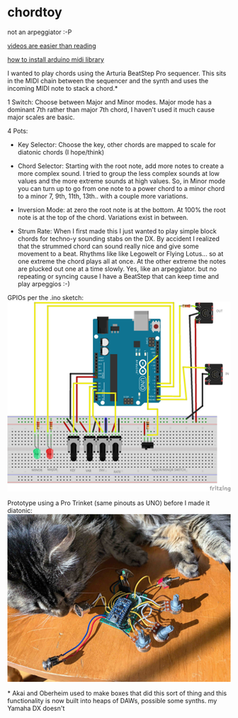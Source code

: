 # chordtoy

not an arpeggiator :-P

[videos are easier than reading](https://youtu.be/XsruSs-3y8w)

[how to install arduino midi library](https://github.com/FortySevenEffects/arduino_midi_library)

I wanted to play chords using the Arturia BeatStep Pro sequencer. This sits in the MIDI chain between the sequencer and the synth and uses the incoming MIDI note to stack a chord.*

1 Switch: Choose between Major and Minor modes. Major mode has a dominant 7th rather than major 7th chord, I haven't used it much cause major scales are basic.

4 Pots:

- Key Selector: Choose the key, other chords are mapped to scale for diatonic chords (I hope/think)

- Chord Selector: Starting with the root note, add more notes to create a more complex sound. I tried to group the less complex sounds at low values and the more extreme sounds at high values. So, in Minor mode you can turn up to go from one note to a power chord to a minor chord to a minor 7, 9th, 11th, 13th.. with a couple more variations.

- Inversion Mode: at zero the root note is at the bottom. At 100% the root note is at the top of the chord. Variations exist in between.

- Strum Rate: When I first made this I just wanted to play simple block chords for techno-y sounding stabs on the DX. By accident I realized that the strummed chord can sound really nice and give some movement to a beat. Rhythms like like Legowelt or Flying Lotus... so at one extreme the chord plays all at once. At the other extreme the notes are plucked out one at a time slowly. Yes, like an arpeggiator. but no repeating or syncing cause I have a BeatStep that can keep time and play arpeggios :-)

GPIOs per the .ino sketch:
![Circuit Diagram](https://github.com/b38tn1k/chordtoy/blob/master/chordtoy_bb.png)

Prototype using a Pro Trinket (same pinouts as UNO) before I made it diatonic:
![cat tax](https://github.com/b38tn1k/chordtoy/blob/master/cabbagecat.JPG)

\* Akai and Oberheim used to make boxes that did this sort of thing and this functionality is now built into heaps of DAWs, possible some synths. my Yamaha DX doesn't
